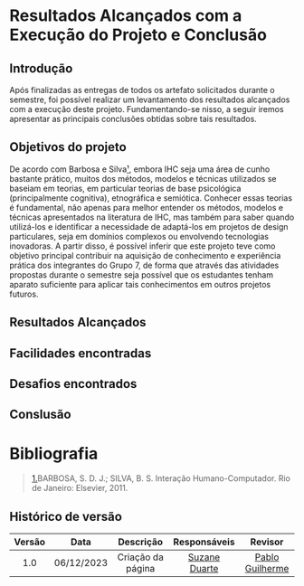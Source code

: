 # **Resultados Alcançados com a Execução do Projeto e Conclusão**

## Introdução

Após finalizadas as entregas de todos os artefato solicitados durante o semestre, foi possível realizar um levantamento dos resultados alcançados com a execução deste projeto. Fundamentando-se nisso, a seguir iremos apresentar as principais conclusões obtidas sobre tais resultados.

## Objetivos do projeto 

De acordo com Barbosa e Silva<a id="anchor_1" href="#REF1">¹</a>, embora IHC seja uma área de cunho bastante prático, muitos dos métodos, modelos e técnicas utilizados se baseiam em teorias, em particular teorias de base psicológica (principalmente cognitiva), etnográfica e semiótica. Conhecer essas teorias é fundamental, não apenas para melhor entender os métodos, modelos e técnicas apresentados na literatura de IHC, mas também para saber quando utilizá-los e identificar a necessidade de adaptá-los em projetos de design particulares, seja em domínios complexos ou envolvendo tecnologias inovadoras. A partir disso, é possível inferir que este projeto teve como objetivo principal contribuir na aquisição de conhecimento e experiência prática dos integrantes do Grupo 7, de forma que através das atividades propostas durante o semestre seja possível que os estudantes tenham aparato suficiente para aplicar tais conhecimentos em outros projetos futuros. 

## Resultados Alcançados



## Facilidades encontradas 



## Desafios encontrados 



## Conslusão 




# Bibliografia

> <a id="REF1" href="#anchor_1">1.</a>BARBOSA, S. D. J.; SILVA, B. S. Interação Humano-Computador. Rio de Janeiro: Elsevier, 2011.<br>

## Histórico de versão

| Versão |    Data    |                  Descrição                   |         Responsáveis          |    Revisor    |
| :----: | :--------: | :------------------------------------------: | :---------------------------: | :-----------: |
|  1.0   | 06/12/2023 | Criação da página | [Suzane Duarte](https://github.com/suzaneduarte) | [Pablo Guilherme](https://github.com/PabloGJBS) |

